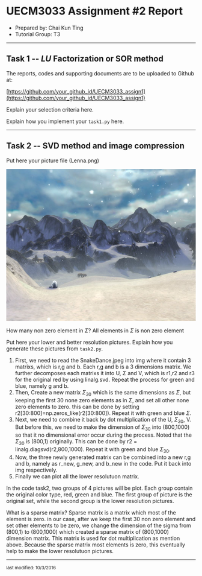 UECM3033 Assignment #2 Report
========================================================

- Prepared by: Chai Kun Ting
- Tutorial Group: T3

--------------------------------------------------------

## Task 1 --  $LU$ Factorization or SOR method

The reports, codes and supporting documents are to be uploaded to Github at: 

[https://github.com/your_github_id/UECM3033_assign1](https://github.com/your_github_id/UECM3033_assign1)

Explain your selection criteria here.

Explain how you implement your `task1.py` here.

---------------------------------------------------------

## Task 2 -- SVD method and image compression

Put here your picture file (Lenna.png)

![SnakeDance.png](SnakeDance.png)

How many non zero element in $\Sigma$?
All elements in $\Sigma$ is non zero element

Put here your lower and better resolution pictures. Explain how you generate
these pictures from `task2.py`.
1) First, we need to read the SnakeDance.jpeg into img where it contain 3 matrixs, which is r,g and b. Each r,g and b is a 3 dimensions matrix. We further decomposes each matrixs it into U, $\Sigma$ and  V, which is r1,r2 and r3 for the original red by using linalg.svd. Repeat the process for green and blue, namely g and b.
2) Then, Create a new matrix $\Sigma_{30}$ which is the same dimensions as $\Sigma$, but keeping the first 30 none zero elements as in $\Sigma$, and set all other none zero elements to zero. this can be done by setting r2[30:800]=np.zeros_like(r2[30:800]). Repeat it with green and blue $\Sigma$.
3) Next, we need to combine it back by dot multiplication of the U, $\Sigma_{30}$, V. But before this, we need to make the dimension of $\Sigma_{30}$ into (800,1000) so that it no dimensional error occur during the process. Noted that the $\Sigma_{30}$ is (800,1) originally. This can be done by r2 = linalg.diagsvd(r2,800,1000). Repeat it with green and blue $\Sigma_{30}$.
4) Now, the three newly generated matrix can be combined into a new r,g and b, namely as r_new, g_new, and b_new in the code. Put it back into img respectively.
5) Finally we can plot all the lower resolutuon matrix.

In the code task2, two groups of 4 pictures will be plot. Each group contain the original color type, red, green and blue. The first group of picture is the original set, while the second group is the lower resolution pictures.

What is a sparse matrix?
Sparse matrix is a matrix which most of the element is zero. in our case, after we keep the first 30 non zero element and set other elements to be zero, we change the dimension of the sigma from (800,1) to (800,1000) which created a sparse matrix of (800,1000) dimension matrix. This matrix is used for dot multiplication as mention above. Because the sparse matrix most elements is zero, this eventually help to make the lower resolutuon pictures.


-----------------------------------

<sup>last modified: 10/3/2016</sup>
